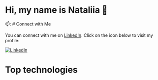 # Hi, my name is Nataliia 👋

📫: # Connect with Me

You can connect with me on [LinkedIn](https://www.linkedin.com/in/nataliia-pashchenko-frontenddeveloper/). Click on the icon below to visit my profile:

[![LinkedIn](https://img.shields.io/badge/LinkedIn-Profile-blue?style=flat&logo=linkedin&labelColor=blue)](https://www.linkedin.com/in/nataliia-pashchenko-frontenddeveloper/)


# Top technologies


<!--
**NataPas2021/NataPas2021** is a ✨ _special_ ✨ repository because its `README.md` (this file) appears on your GitHub profile.

Here are some ideas to get you started:

- 🔭 I’m currently working on ...
- 🌱 I’m currently learning ...
- 👯 I’m looking to collaborate on ...
- 🤔 I’m looking for help with ...
- 💬 Ask me about ...
- 📫 How to reach me: ...
- 😄 Pronouns: ...
- ⚡ Fun fact: ...
-->
